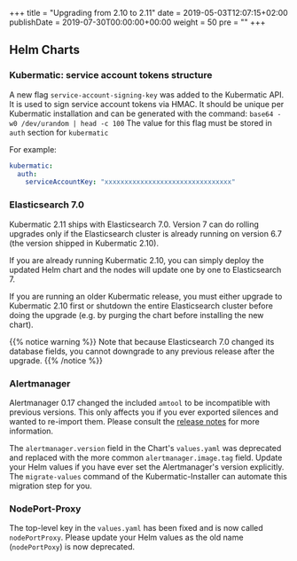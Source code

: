 +++
title = "Upgrading from 2.10 to 2.11"
date = 2019-05-03T12:07:15+02:00
publishDate = 2019-07-30T00:00:00+00:00
weight = 50
pre = "<b></b>"
+++

## Helm Charts

### Kubermatic: service account tokens structure

A new flag `service-account-signing-key` was added to the Kubermatic API. It is used to sign service account tokens via
HMAC. It should be unique per Kubermatic installation and can be generated with the command: `base64 -w0 /dev/urandom | head -c 100`
The value for this flag must be stored in `auth` section for `kubermatic`

For example:

```yaml
kubermatic:
  auth:
    serviceAccountKey: "xxxxxxxxxxxxxxxxxxxxxxxxxxxxxxxx"
```

### Elasticsearch 7.0

Kubermatic 2.11 ships with Elasticsearch 7.0. Version 7 can do rolling upgrades only if the Elasticsearch cluster is already running on version 6.7 (the version shipped in Kubermatic 2.10).

If you are already running Kubermatic 2.10, you can simply deploy the updated Helm chart and the nodes will update one by one to Elasticsearch 7.

If you are running an older Kubermatic release, you must either upgrade to Kubermatic 2.10 first or shutdown the entire Elasticsearch cluster before doing the upgrade (e.g. by purging the chart before installing the new chart).

{{% notice warning %}}
Note that because Elasticsearch 7.0 changed its database fields, you cannot downgrade to any previous release after the upgrade.
{{% /notice %}}

### Alertmanager

Alertmanager 0.17 changed the included `amtool` to be incompatible with previous versions. This only affects you if you ever exported silences and wanted to re-import them. Please consult the [release notes](https://github.com/prometheus/alertmanager/releases/tag/v0.17.0) for more information.

The `alertmanager.version` field in the Chart's `values.yaml` was deprecated and replaced with the more common `alertmanager.image.tag` field. Update your Helm values if you have ever set the Alertmanager's version explicitly. The `migrate-values` command of the Kubermatic-Installer can automate this migration step for you.

### NodePort-Proxy

The top-level key in the `values.yaml` has been fixed and is now called `nodePortProxy`. Please update your Helm values as the old name (`nodePortPoxy`) is now deprecated.
